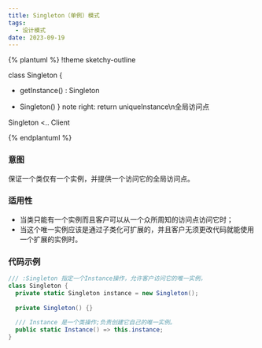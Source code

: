 ```yaml
---
title: Singleton（单例）模式
tags: 
  - 设计模式
date: 2023-09-19
---
```


{% plantuml %}
!theme sketchy-outline

class Singleton
{
  + getInstance() : Singleton
  - Singleton()
}
note right: return uniqueInstance\n全局访问点

Singleton <.. Client

{% endplantuml %}

### 意图
保证一个类仅有一个实例，并提供一个访问它的全局访问点。

### 适用性
* 当类只能有一个实例而且客户可以从一个众所周知的访问点访问它时；
* 当这个唯一实例应该是通过子类化可扩展的，并且客户无须更改代码就能使用一个扩展的实例时。

### 代码示例
```c#
/// :Singleton 指定一个Instance操作，允许客户访问它的唯一实例，
class Singleton {
  private static Singleton instance = new Singleton();
  
  private Singleton() {}
  
  /// Instance 是一个类操作;负责创建它自己的唯一实例。
  public static Instance() => this.instance;
}
```